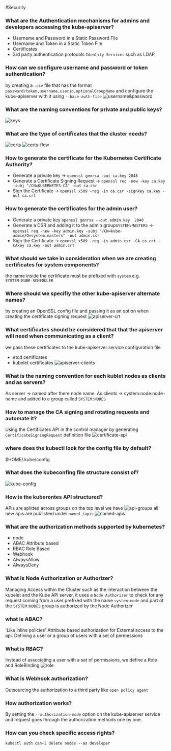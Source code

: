 #Security

### What are the Authentication mechanisms for admins and developers accessing the kube-apiserver?
- Username and Password in a Static Password File
- Username and Token in a Static Token File
- Certificates
- 3rd party authentication protocols `Identity Services` such as LDAP

### How can we configure username and password or token authentication?
by creating a `.csv` file that has the format `password/token,username,userid,optionalGroupName` and configure the kube-apiserver with it using `--base-auth-file`
![username&password](./images/password.png)


### What are the naming conventions for private and public keys?
![keys](./images/keys.png)

### What are the type of certificates that the cluster needs?
![certs](./images/certs.png)
![certs-flow](./images/certs-flow.png)

### How to generate  the certificate for the Kubernetes Certificate Authority?
- Generate a private key -> `openssl genrsa -out ca.key 2048`
- Generate a Certificate Signing Request -> `openssl req -new -key ca.key -subj "/CN=KUBERNETES-CA" -out ca.csr`
- Sign the Certificate -> `openssl x509 -req -in ca.csr -signkey ca.key -out ca.crt` 

### How to generate the certificates for the admin user?
- Generate a private key `openssl genrsa --out admin.key  2048`
- Generate a  CSR and adding it to the admin group`SYSTEM:MASTERS`  -> `openssl req -new -key admin.key -subj "/CN=kube-admin/O=system:masters" -out admin.csr`
- Sign the Certificate -> `openssl x509 -req -in admin.csr -CA ca.crt -CAkey ca.key -out admin.crt`

### What should we take in consideration when we are creating certificates for system components?
the name inside the certificate must be prefixed with `system` e.g. `SYSTEM.KUBE-SCHEDULER`

### Where should we specifiy the other kube-apiserver alternate names?
by creating an OpenSSL config file and passing it as an option when creating the certificate signing request
![apiserver-crt](./images/apiserver-crt.png)

### What certificates should be considered that that the apiserver will need when communicating as a client?
we pass these certificates to the kube-apiserver service configuration file
- etcd certificates 
- kubelet certificates
![apiserver-clients](./images/apiserver-clients.png)


### What is the naming convention for each kublet nodes as clients and as servers?
As server -> named after there node name.
As clients -> system:node:node-name and added to a group called `SYSTEM:NODES`

### How to manage the CA signing and rotating requests and automate it?
Using the Certificates API in the control manager by generating `CertificateSigningRequest` definition file
![certificate-api](./images/certificates-api.png)

### where does the kubectl look for the config file by default?
$HOME/.kube/config  

### What does the kubeconfing file structure consist of?
![kube-config](./images/kube-config.png)

### How is the kuberentes API structured?
APIs are splitted across groups on the top level we have
![api-groups](./images/api-groups.png)
all new apis are published under `named /apis`
![named-apis](./images/named-apis.png)

### What are the authorization methods supported by kubernetes?
- node 
- ABAC Attribute based
- RBAC Role Based
- Webhook 
- AlwaysAllow
- AlwaysDeny

### What is Node Authorization or Authorizer?
Managing Access within the Cluster such as the interaction between the kubelet and the Kube API server, it uses a `Node Authorizer`
to check for any request coming from a user prefixed with the name `system:node` and part of the `SYSTEM:NODES` group is authorized by the Node Authorizer

### what is ABAC?
'Like inline policies' Attribute based authorization for External access to the api. Defining a user or a group of users with a set of permessions

### What is RBAC?
Instead of associating a user with a set of permissions, we define a Role and RoleBinding
![role](./images/role.png)

### What is Webhook authorization?
Outsourcing the authorization to a third party like `open policy agent`

### How authorization works?
By setting the `--authorization-mode` option on the kube-apiserver service and request goes through the authorization methods one by one.

### How can you check specific access rights?
`kubectl auth can-i delete nodes --as developer`


